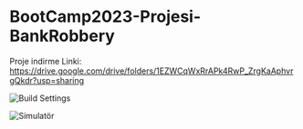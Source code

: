 # BootCamp2023-Projesi-BankRobbery

Proje indirme Linki: 
https://drive.google.com/drive/folders/1EZWCqWxRrAPk4RwP_ZrgKaAphvrgQkdr?usp=sharing

![Build Settings](https://github.com/U-126/BootCamp2023-Projesi-BankRobbery/assets/136385361/e160ffb8-2c2a-45c3-baa1-96bd5093b1c3)



![Simulatör](https://github.com/U-126/BootCamp2023-Projesi-BankRobbery/assets/136385361/fc0ac1ce-018d-4287-ba7e-6f1c5d3b2843)










